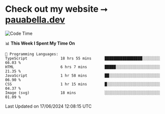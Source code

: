 # Check out my website ⭢ [pauabella.dev](https://pauabella.dev)

<!--START_SECTION:waka-->
![Code Time](http://img.shields.io/badge/Code%20Time-3%2C469%20hrs%2059%20mins-blue)

📊 **This Week I Spent My Time On** 

```text
💬 Programming Languages: 
TypeScript               18 hrs 55 mins      █████████████████░░░░░░░░   66.03 % 
HTML                     6 hrs 7 mins        █████░░░░░░░░░░░░░░░░░░░░   21.35 % 
JavaScript               1 hr 58 mins        ██░░░░░░░░░░░░░░░░░░░░░░░   06.90 % 
CSS                      1 hr 15 mins        █░░░░░░░░░░░░░░░░░░░░░░░░   04.37 % 
Image (svg)              18 mins             ░░░░░░░░░░░░░░░░░░░░░░░░░   01.09 % 
```


 Last Updated on 17/06/2024 12:08:15 UTC
<!--END_SECTION:waka-->
